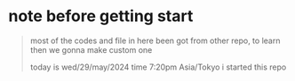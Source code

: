 # note before getting start
> most of the codes and file in here been got from other repo, to learn then we gonna make custom one
> 
> today is wed/29/may/2024 time 7:20pm Asia/Tokyo i started this repo
